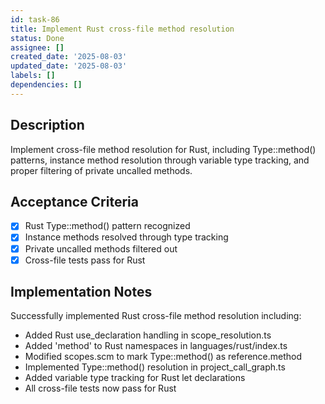 ```yaml
---
id: task-86
title: Implement Rust cross-file method resolution
status: Done
assignee: []
created_date: '2025-08-03'
updated_date: '2025-08-03'
labels: []
dependencies: []
---
```


## Description

Implement cross-file method resolution for Rust, including Type::method() patterns, instance method resolution through variable type tracking, and proper filtering of private uncalled methods.

## Acceptance Criteria

- [x] Rust Type::method() pattern recognized
- [x] Instance methods resolved through type tracking
- [x] Private uncalled methods filtered out
- [x] Cross-file tests pass for Rust

## Implementation Notes

Successfully implemented Rust cross-file method resolution including:

- Added Rust use_declaration handling in scope_resolution.ts
- Added 'method' to Rust namespaces in languages/rust/index.ts
- Modified scopes.scm to mark Type::method() as reference.method
- Implemented Type::method() resolution in project_call_graph.ts
- Added variable type tracking for Rust let declarations
- All cross-file tests now pass for Rust
